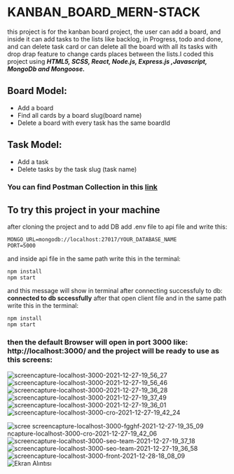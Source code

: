 # KANBAN_BOARD_MERN-STACK
this project is for the kanban board project, the user can add a board, and inside it can add tasks to the lists like backlog, in Progress, todo and done, and can delete task card or can delete all the board with all its tasks with drop drap feature to change cards places between the lists.I coded this project using ***HTML5, SCSS, React, Node.js, Express.js ,Javascript, MongoDb and Mongoose.***

## Board Model:
- Add a board
- Find all cards by a board slug(board name)
- Delete a board with every task has the same boardId      

## Task Model:
- Add a task
- Delete tasks by the task slug (task name)

### You can find Postman Collection in this [link](https://github.com/RaoufSEZAR/KANBAN_BOARD_MERN-STACK/blob/main/RastTaskProject.postman_collection.json) 

## To try this project in your machine 

after cloning the project and to add DB add .env file to api file and write this:
```
MONGO_URL=mongodb://localhost:27017/YOUR_DATABASE_NAME
PORT=5000
```
and inside api file in the same path write this in the terminal:
```
npm install
npm start
``` 
and this message will show in terminal after connecting successfuly to db: ****connected to db sccessfully****
after that open client file and in the same path write this in the terminal:
```
npm install
npm start
```  

### then the default Browser will open in port 3000 like: ****http://localhost:3000/**** and the project will be ready to use as this screens:

![screencapture-localhost-3000-2021-12-27-19_56_27](https://user-images.githubusercontent.com/64332249/147492261-f48f8d20-eae7-49e0-970c-a5a70e44e717.png)
![screencapture-localhost-3000-2021-12-27-19_56_46](https://user-images.githubusercontent.com/64332249/147492265-96328338-466f-4429-96ba-23f8d0a74a77.png)
![screencapture-localhost-3000-2021-12-27-19_36_28](https://user-images.githubusercontent.com/64332249/147492254-c4edc45a-84eb-4b43-8390-f7cc52dcec64.png)
![screencapture-localhost-3000-2021-12-27-19_37_49](https://user-images.githubusercontent.com/64332249/147492259-618bde6f-17b8-4604-bcf3-7e800ae4507b.png)
![screencapture-localhost-3000-2021-12-27-19_36_01](https://user-images.githubusercontent.com/64332249/147492267-06e2af19-ffd5-4cb8-9eef-89c00358ae71.png)
![screencapture-localhost-3000-cro-2021-12-27-19_42_24](https://user-images.githubusercontent.com/64332249/147492418-c8242b60-869f-4de9-8e05-265c76421029.png)

![scree
![screencapture-localhost-3000-fgghf-2021-12-27-19_35_09](https://user-images.githubusercontent.com/64332249/147492415-e3f234b5-13cd-4e33-89ff-649e0830b49d.png)
ncapture-localhost-3000-cro-2021-12-27-19_42_06](https://user-images.githubusercontent.com/64332249/147492403-ae073dc8-12c1-4ab3-b53e-f1424f0c73e0.png)
![screencapture-localhost-3000-seo-team-2021-12-27-19_37_18](https://user-images.githubusercontent.com/64332249/147492408-36d6617b-cb45-4509-a51d-92c9101a1f71.png)
![screencapture-localhost-3000-seo-team-2021-12-27-19_36_58](https://user-images.githubusercontent.com/64332249/147492413-4cf2cd56-328c-4387-9e4e-e333a569f2ab.png)
![screencapture-localhost-3000-front-2021-12-28-18_08_09](https://user-images.githubusercontent.com/64332249/147580341-13762327-68f4-4f99-b545-fbb1580ab282.png)
![Ekran Alıntısı](https://user-images.githubusercontent.com/64332249/147580345-753937be-9150-44a3-86f5-1b239704f33d.PNG)

